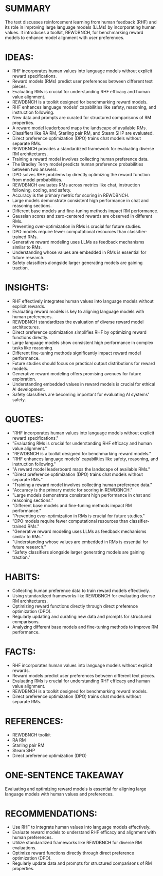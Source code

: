 # SUMMARY
The text discusses reinforcement learning from human feedback (RHF) and its role in improving large language models (LLMs) by incorporating human values. It introduces a toolkit, REWDBNCH, for benchmarking reward models to enhance model alignment with user preferences.

# IDEAS:
- RHF incorporates human values into language models without explicit reward specifications.
- Reward models (RMs) predict user preferences between different text pieces.
- Evaluating RMs is crucial for understanding RHF efficacy and human value alignment.
- REWDBNCH is a toolkit designed for benchmarking reward models.
- RHF enhances language models' capabilities like safety, reasoning, and instruction following.
- New data and prompts are curated for structured comparisons of RM properties.
- A reward model leaderboard maps the landscape of available RMs.
- Classifiers like RA RM, Starling pair RM, and Steam SHP are evaluated.
- Direct preference optimization (DPO) trains chat models without separate RMs.
- REWDBNCH provides a standardized framework for evaluating diverse RM architectures.
- Training a reward model involves collecting human preference data.
- The Bradley Terry model predicts human preference probabilities between two answers.
- DPO solves RHF problems by directly optimizing the reward function from model probabilities.
- REWDBNCH evaluates RMs across metrics like chat, instruction following, coding, and safety.
- Accuracy is the primary metric for scoring in REWDBNCH.
- Large models demonstrate consistent high performance in chat and reasoning sections.
- Different base models and fine-tuning methods impact RM performance.
- Gaussian scores and zero-centered rewards are observed in different RMs.
- Preventing over-optimization in RMs is crucial for future studies.
- DPO models require fewer computational resources than classifier-trained RMs.
- Generative reward modeling uses LLMs as feedback mechanisms similar to RMs.
- Understanding whose values are embedded in RMs is essential for future research.
- Safety classifiers alongside larger generating models are gaining traction.

# INSIGHTS:
- RHF effectively integrates human values into language models without explicit rewards.
- Evaluating reward models is key to aligning language models with human preferences.
- REWDBNCH standardizes the evaluation of diverse reward model architectures.
- Direct preference optimization simplifies RHF by optimizing reward functions directly.
- Large language models show consistent high performance in complex tasks like reasoning.
- Different fine-tuning methods significantly impact reward model performance.
- Future studies should focus on practical output distributions for reward models.
- Generative reward modeling offers promising avenues for future exploration.
- Understanding embedded values in reward models is crucial for ethical AI development.
- Safety classifiers are becoming important for evaluating AI systems' safety.

# QUOTES:
- "RHF incorporates human values into language models without explicit reward specifications."
- "Evaluating RMs is crucial for understanding RHF efficacy and human value alignment."
- "REWDBNCH is a toolkit designed for benchmarking reward models."
- "RHF enhances language models' capabilities like safety, reasoning, and instruction following."
- "A reward model leaderboard maps the landscape of available RMs."
- "Direct preference optimization (DPO) trains chat models without separate RMs."
- "Training a reward model involves collecting human preference data."
- "Accuracy is the primary metric for scoring in REWDBNCH."
- "Large models demonstrate consistent high performance in chat and reasoning sections."
- "Different base models and fine-tuning methods impact RM performance."
- "Preventing over-optimization in RMs is crucial for future studies."
- "DPO models require fewer computational resources than classifier-trained RMs."
- "Generative reward modeling uses LLMs as feedback mechanisms similar to RMs."
- "Understanding whose values are embedded in RMs is essential for future research."
- "Safety classifiers alongside larger generating models are gaining traction."

# HABITS:
- Collecting human preference data to train reward models effectively.
- Using standardized frameworks like REWDBNCH for evaluating diverse RM architectures.
- Optimizing reward functions directly through direct preference optimization (DPO).
- Regularly updating and curating new data and prompts for structured comparisons.
- Analyzing different base models and fine-tuning methods to improve RM performance.

# FACTS:
- RHF incorporates human values into language models without explicit rewards.
- Reward models predict user preferences between different text pieces.
- Evaluating RMs is crucial for understanding RHF efficacy and human value alignment.
- REWDBNCH is a toolkit designed for benchmarking reward models.
- Direct preference optimization (DPO) trains chat models without separate RMs.

# REFERENCES:
- REWDBNCH toolkit
- RA RM
- Starling pair RM
- Steam SHP
- Direct preference optimization (DPO)
  
# ONE-SENTENCE TAKEAWAY
Evaluating and optimizing reward models is essential for aligning large language models with human values and preferences.

# RECOMMENDATIONS:
- Use RHF to integrate human values into language models effectively.
- Evaluate reward models to understand RHF efficacy and alignment with human preferences.
- Utilize standardized frameworks like REWDBNCH for diverse RM evaluations.
- Optimize reward functions directly through direct preference optimization (DPO).
- Regularly update data and prompts for structured comparisons of RM properties.